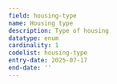 ```yaml
---
field: housing-type
name: Housing type
description: Type of housing
datatype: enum
cardinality: 1
codelist: housing-type
entry-date: 2025-07-17
end-date: ''
---
```

